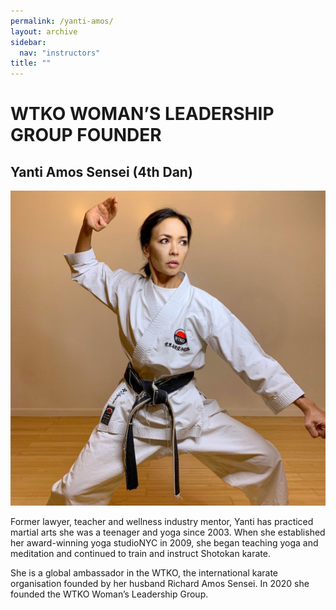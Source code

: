 ```yaml
---
permalink: /yanti-amos/
layout: archive
sidebar:
  nav: "instructors"
title: ""
---
```

# WTKO WOMAN’S LEADERSHIP GROUP FOUNDER

## Yanti Amos Sensei (4th Dan)

![Yanti Amos Sensei](../assets/images/instructors/yanti9.jpg "Yanti Amos Sensei")

Former lawyer, teacher and wellness industry mentor, Yanti has practiced martial arts she was a teenager and yoga since 2003. When she established her award-winning yoga studioNYC in 2009, she began teaching yoga and meditation and continued to train and instruct Shotokan karate.


She is a global ambassador in the WTKO, the international karate organisation founded by her husband Richard Amos Sensei. In 2020 she founded the WTKO Woman’s Leadership Group.

